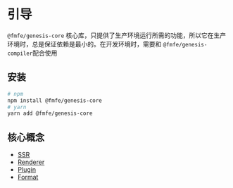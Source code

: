 # 引导
`@fmfe/genesis-core` 核心库，只提供了生产环境运行所需的功能，所以它在生产环境时，总是保证依赖是最小的。在开发环境时，需要和 `@fmfe/genesis-compiler`配合使用

## 安装
```bash
# npm
npm install @fmfe/genesis-core
# yarn
yarn add @fmfe/genesis-core
```

## 核心概念
- [SSR](./ssr)
- [Renderer](./renderer)
- [Plugin](./plugin)
- [Format](./format)